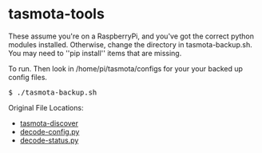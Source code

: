 # tasmota-tools

These assume you're on a RaspberryPi, and you've got the correct python modules
installed. Otherwise, change the directory in tasmota-backup.sh. You may need to ''pip install'' items that are missing. 

To run. Then look in /home/pi/tasmota/configs for your your backed up config files.
<pre>
$ ./tasmota-backup.sh
</pre>

Original File Locations: 
* [tasmota-discover](https://raw.githubusercontent.com/NicolasBernaerts/tasmota/master/tasmota-discover) 
* [decode-config.py](https://raw.githubusercontent.com/tasmota/decode-config/development/decode-config.py)
* [decode-status.py](https://raw.githubusercontent.com/tasmota/Tasmota-decode-status/master/decode-status.py)



